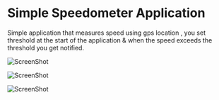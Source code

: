 # Simple Speedometer Application

Simple application that measures speed using gps location , you set threshold at the start of the application &
 when the speed exceeds the threshold you get notified.


![ScreenShot](https://github.com/Ashenn1/Speedometer-Application/tree/master/Images/Screenshot1.png)

![ScreenShot](https://github.com/Ashenn1/Speedometer-Application/tree/master/Images/Screenshot2.png)

![ScreenShot](https://github.com/Ashenn1/Speedometer-Application/tree/master/Images/Screenshot3.png)

